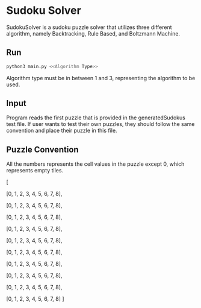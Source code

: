 # Sudoku Solver

SudokuSolver is a sudoku puzzle solver that utilizes three different algorithm, namely Backtracking, Rule Based, and Boltzmann Machine.

## Run

```bash
python3 main.py <<Algorithm Type>>
```
Algorithm type must be in between 1 and 3, representing the algorithm to be used.

## Input
Program reads the first puzzle that is provided in the generatedSudokus test file. If user wants to test their own puzzles, they should follow the same convention and place their puzzle in this file.

## Puzzle Convention
All the numbers represents the cell values in the puzzle except 0, which represents empty tiles.

[

[0, 1, 2, 3, 4, 5, 6, 7, 8], 

[0, 1, 2, 3, 4, 5, 6, 7, 8], 

[0, 1, 2, 3, 4, 5, 6, 7, 8], 

[0, 1, 2, 3, 4, 5, 6, 7, 8], 

[0, 1, 2, 3, 4, 5, 6, 7, 8], 

[0, 1, 2, 3, 4, 5, 6, 7, 8], 

[0, 1, 2, 3, 4, 5, 6, 7, 8], 

[0, 1, 2, 3, 4, 5, 6, 7, 8], 

[0, 1, 2, 3, 4, 5, 6, 7, 8], 

[0, 1, 2, 3, 4, 5, 6, 7, 8] ]
